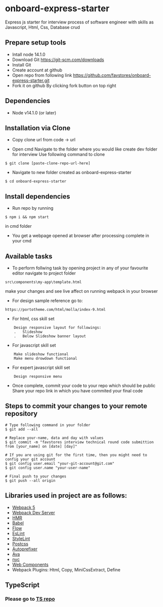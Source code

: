 # onboard-express-starter
Express js starter for interview process of software engineer with skills as Javascript, Html, Css, Database crud


## Prepare setup tools

-   Intall node 14.1.0
-	Download Git
	https://git-scm.com/downloads
-	Install Git
-	Create account at github
- 	Open repo from following link
	https://github.com/favstores/onboard-express-starter.git
-	Fork it on github
	By clicking fork button on top right


## Dependencies

- Node v14.1.0 (or later)


## Installation via Clone

-	Copy clone url from
	code -> url

-	Open cmd
	Navigate to the folder where you would like create dev folder for interview
	Use following command to clone
```
$ git clone [paste-clone-repo-url-here]
```

-	Navigate to new folder created as onboard-express-starter
```
$ cd onboard-express-starter
```

## Install dependencies

-	Run repo by running	
```
$ npm i && npm start
```
in cmd folder

-	You get a webpage opened at browser after processing complete in your cmd


## Available tasks

* To perform follwing task by opening project in any of your favourite editor
navigate to project folder
```
src\components\my-app\template.html
```
make your changes and see live affect on running webpack in your browser

* For design sample reference go to:
```
https://portotheme.com/html/molla/index-9.html
```

* For html, css skill set
```
    Design responsive layout for followings:
	.	Slideshow
	.	Below Slideshow banner layout
```

* For javascript skill set
```
	Make slideshow functional
	Make menu drowdown functional
```

* For expert javascript skill set
```
	Design responsive menu
```

*	Once complete, commit your code to your repo which should be public
	Share your repo link in which you have commited your final code


## Steps to commit your changes to your remote repository

```
# Type following command in your folder
$ git add --all
	
# Replace your-name, data and day with values
$ git commit -m "favstores interview technical round code submittion from [your_name] on [date] [day]"

# If you are using git for the first time, then you might need to config your git account
$ git config user.email "your-git-account@git.com"
$ git config user.name "your-user-name"

# Final push to your changes
$ git push --all origin
```


## Libraries used in project are as follows:

* [Webpack 5](https://github.com/webpack/webpack)
* [Webpack Dev Server](https://github.com/webpack/webpack-dev-server)
* [HMR](https://webpack.js.org/concepts/hot-module-replacement/)
* [Babel](https://babeljs.io/)
* [Flow](https://flow.org/)
* [EsLint](https://eslint.org/docs/user-guide/getting-started)
* [StyleLint](https://github.com/stylelint/stylelint)
* [Postcss](https://github.com/postcss/postcss)
* [Autoprefixer](https://github.com/postcss/autoprefixer)
* [Ava](https://github.com/avajs/ava)
* [nyc](https://github.com/istanbuljs/nyc)
* [Web Components](https://developer.mozilla.org/en-US/docs/Web/Web_Components)
* Webpack Plugins: Html, Copy, MiniCssExtract, Define

## TypeScript

### Please go to [TS repo](https://github.com/favstores/onboard-express-starter.git)
